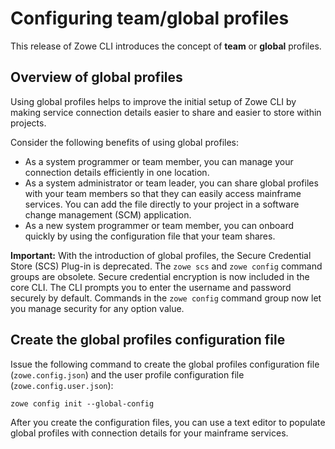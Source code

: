 # Configuring team/global profiles

This release of Zowe CLI introduces the concept of **team** or **global** profiles.

## Overview of global profiles

Using global profiles helps to improve the initial setup of Zowe CLI by making service connection details easier to share and easier to store within projects.

Consider the following benefits of using global profiles:

- As a system programmer or team member, you can manage your connection details efficiently in one location.
- As a system administrator or team leader, you can share global profiles with your team members so that they can easily access mainframe services. You can add the file directly to your project in a software change management (SCM) application.
- As a new system programmer or team member, you can onboard quickly by using the configuration file that your team shares.

**Important:** With the introduction of global profiles, the Secure Credential Store (SCS) Plug-in is deprecated. The `zowe scs` and `zowe config` command groups are obsolete. Secure credential encryption is now included in the core CLI. The CLI prompts you to enter the username and password securely by default. Commands in the `zowe config` command group now let you manage security for any option value.

## Create the global profiles configuration file

Issue the following command to create the global profiles configuration file (`zowe.config.json`) and the user profile configuration file (`zowe.config.user.json`):

```
zowe config init --global-config 
```

After you create the configuration files, you can use a text editor to populate global profiles with connection details for your mainframe services.


